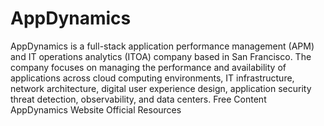 # AppDynamics

AppDynamics is a full-stack application performance management (APM) and IT operations analytics (ITOA) company based in San Francisco. The company focuses on managing the performance and availability of applications across cloud computing environments, IT infrastructure, network architecture, digital user experience design, application security threat detection, observability, and data centers.
<ResourceGroupTitle>Free Content</ResourceGroupTitle>
<BadgeLink colorScheme='blue' badgeText='Framework Website' href='https://www.appdynamics.com/'>AppDynamics Website</BadgeLink>
<BadgeLink colorScheme='blue' badgeText='Read' href='https://www.appdynamics.com/resources'>Official Resources</BadgeLink>
